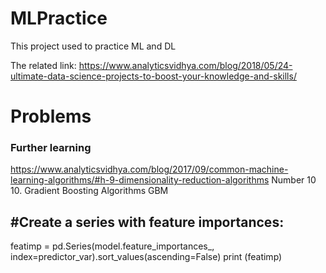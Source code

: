 # MLPractice
This project used to practice ML and DL 

The related link: https://www.analyticsvidhya.com/blog/2018/05/24-ultimate-data-science-projects-to-boost-your-knowledge-and-skills/


# Problems
### Further learning
https://www.analyticsvidhya.com/blog/2017/09/common-machine-learning-algorithms/#h-9-dimensionality-reduction-algorithms
Number 10 10. Gradient Boosting Algorithms
GBM

## #Create a series with feature importances:
featimp = pd.Series(model.feature_importances_, index=predictor_var).sort_values(ascending=False)
print (featimp)
